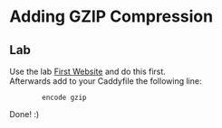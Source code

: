 # Adding GZIP Compression
## Lab 
Use the lab [First Website](https://github.com/SimonBecker1997/CaddyTraining/tree/main/03_CaddyFile/first_website) and do this first.  
Afterwards add to your Caddyfile the following line:
```
        encode gzip
```
Done! :)
